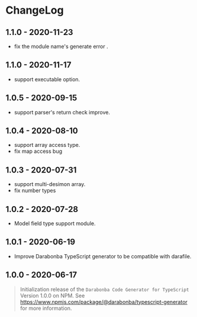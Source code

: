 # ChangeLog

## 1.1.0 - 2020-11-23

- fix the module name's generate error .

## 1.1.0 - 2020-11-17

- support executable option.

## 1.0.5 - 2020-09-15

- support parser's return check improve.

## 1.0.4 - 2020-08-10

- support array access type.
- fix map access bug

## 1.0.3 - 2020-07-31

- support multi-desimon array.
- fix number types

## 1.0.2 - 2020-07-28

- Model field type support module.

## 1.0.1 - 2020-06-19

- Improve Darabonba TypeScript generator to be compatible with darafile.

## 1.0.0 - 2020-06-17

> Initialization release of the `Darabonba Code Generator for TypeScript` Version 1.0.0 on NPM.
> See <https://www.npmjs.com/package/@darabonba/typescript-generator> for more information.